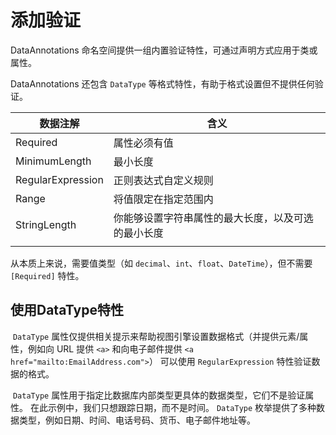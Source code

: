 # 添加验证

DataAnnotations 命名空间提供一组内置验证特性，可通过声明方式应用于类或属性。

DataAnnotations 还包含 `DataType` 等格式特性，有助于格式设置但不提供任何验证。

| 数据注解          | 含义                                               |
| ----------------- | -------------------------------------------------- |
| Required          | 属性必须有值                                       |
| MinimumLength     | 最小长度                                           |
| RegularExpression | 正则表达式自定义规则                               |
| Range             | 将值限定在指定范围内                               |
| StringLength      | 你能够设置字符串属性的最大长度，以及可选的最小长度 |
|                   |                                                    |

从本质上来说，需要值类型（如 `decimal`、`int`、`float`、`DateTime`），但不需要 `[Required]` 特性。

## 使用DataType特性

​	`DataType` 属性仅提供相关提示来帮助视图引擎设置数据格式（并提供元素/属性，例如向 URL 提供 `<a>` 和向电子邮件提供 `<a href="mailto:EmailAddress.com">`） 可以使用 `RegularExpression` 特性验证数据的格式。

​	 `DataType` 属性用于指定比数据库内部类型更具体的数据类型，它们不是验证属性。 在此示例中，我们只想跟踪日期，而不是时间。 `DataType` 枚举提供了多种数据类型，例如日期、时间、电话号码、货币、电子邮件地址等。

